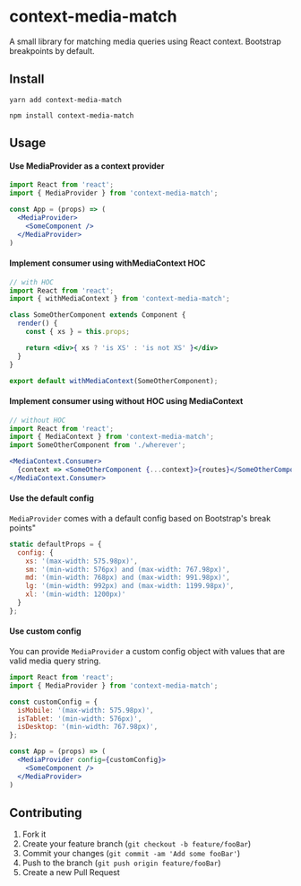 # context-media-match
A small library for matching media queries using React context.  Bootstrap breakpoints by default.

## Install

```
yarn add context-media-match
```

```
npm install context-media-match
```

## Usage

#### Use MediaProvider as a context provider

```jsx
import React from 'react';
import { MediaProvider } from 'context-media-match';

const App = (props) => (
  <MediaProvider>
    <SomeComponent />
  </MediaProvider>
)
```

#### Implement consumer using withMediaContext HOC

```jsx
// with HOC
import React from 'react';
import { withMediaContext } from 'context-media-match';

class SomeOtherComponent extends Component {
  render() {
    const { xs } = this.props;

    return <div>{ xs ? 'is XS' : 'is not XS' }</div>
  }
}

export default withMediaContext(SomeOtherComponent);
```

#### Implement consumer using without HOC using MediaContext

```jsx
// without HOC
import React from 'react';
import { MediaContext } from 'context-media-match';
import SomeOtherComponent from './wherever';

<MediaContext.Consumer>
  {context => <SomeOtherComponent {...context}>{routes}</SomeOtherComponent>}
</MediaContext.Consumer>
```

#### Use the default config
`MediaProvider` comes with a default config based on Bootstrap's break points"
```jsx
static defaultProps = {
  config: {
    xs: '(max-width: 575.98px)',
    sm: '(min-width: 576px) and (max-width: 767.98px)',
    md: '(min-width: 768px) and (max-width: 991.98px)',
    lg: '(min-width: 992px) and (max-width: 1199.98px)',
    xl: '(min-width: 1200px)'
  }
};
```

#### Use custom config
You can provide `MediaProvider` a custom config object with values that are valid media query string.

```jsx
import React from 'react';
import { MediaProvider } from 'context-media-match';

const customConfig = {
  isMobile: '(max-width: 575.98px)',
  isTablet: '(min-width: 576px)',
  isDesktop: '(min-width: 767.98px)',
};

const App = (props) => (
  <MediaProvider config={customConfig}>
    <SomeComponent />
  </MediaProvider>
)
```

## Contributing

1. Fork it
2. Create your feature branch (`git checkout -b feature/fooBar`)
3. Commit your changes (`git commit -am 'Add some fooBar'`)
4. Push to the branch (`git push origin feature/fooBar`)
5. Create a new Pull Request
